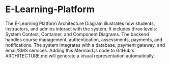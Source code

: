 # E-Learning-Platform

The E-Learning Platform Architecture Diagram illustrates how students, instructors, and admins interact with the system. It includes three levels: System Context, Container, and Component Diagrams. The backend handles course management, authentication, assessments, payments, and notifications. The system integrates with a database, payment gateway, and email/SMS services. Adding this Mermaid.js code to GitHub's ARCHITECTURE.md will generate a visual representation automatically. 
